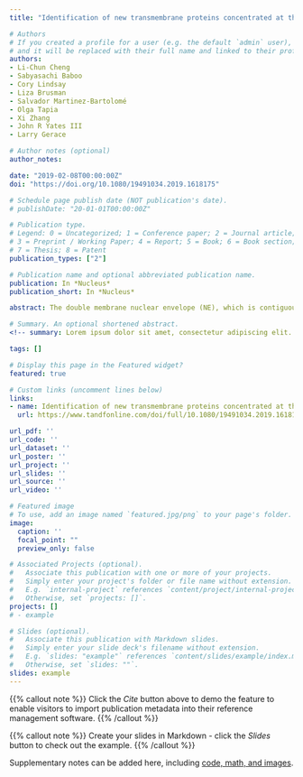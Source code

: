 ```yaml
---
title: "Identification of new transmembrane proteins concentrated at the nuclear envelope using organellar proteomics of mesenchymal cells"

# Authors
# If you created a profile for a user (e.g. the default `admin` user), write the username (folder name) here 
# and it will be replaced with their full name and linked to their profile.
authors:
- Li-Chun Cheng
- Sabyasachi Baboo
- Cory Lindsay
- Liza Brusman
- Salvador Martinez-Bartolomé
- Olga Tapia
- Xi Zhang
- John R Yates III
- Larry Gerace

# Author notes (optional)
author_notes:

date: "2019-02-08T00:00:00Z"
doi: "https://doi.org/10.1080/19491034.2019.1618175"

# Schedule page publish date (NOT publication's date).
# publishDate: "20-01-01T00:00:00Z"

# Publication type.
# Legend: 0 = Uncategorized; 1 = Conference paper; 2 = Journal article;
# 3 = Preprint / Working Paper; 4 = Report; 5 = Book; 6 = Book section;
# 7 = Thesis; 8 = Patent
publication_types: ["2"]

# Publication name and optional abbreviated publication name.
publication: In *Nucleus*
publication_short: In *Nucleus*

abstract: The double membrane nuclear envelope (NE), which is contiguous with the ER, contains nuclear pore complexes (NPCs) – the channels for nucleocytoplasmic transport, and the nuclear lamina (NL) – a scaffold for NE and chromatin organization. Since numerous human diseases linked to NE proteins occur in mesenchyme-derived cells, we used proteomics to characterize NE and other subcellular fractions isolated from mesenchymal stem cells and from adipocytes and myocytes. Based on spectral abundance, we calculated enrichment scores for proteins in the NE fractions. We demonstrated by quantitative immunofluorescence microscopy that five little-characterized proteins with high enrichment scores are substantially concentrated at the NE, with Itprip exposed at the outer nuclear membrane, Smpd4 enriched at the NPC, and Mfsd10, Tmx4, and Arl6ip6 likely residing in the inner nuclear membrane. These proteins provide new focal points for studying the functions of the NE. Moreover, our datasets provide a resource for evaluating additional potential NE proteins.

# Summary. An optional shortened abstract.
<!-- summary: Lorem ipsum dolor sit amet, consectetur adipiscing elit. Duis posuere tellus ac convallis placerat. Proin tincidunt magna sed ex sollicitudin condimentum. -->

tags: []

# Display this page in the Featured widget?
featured: true

# Custom links (uncomment lines below)
links:
- name: Identification of new transmembrane proteins concentrated at the nuclear envelope using organellar proteomics of mesenchymal cells
  url: https://www.tandfonline.com/doi/full/10.1080/19491034.2019.1618175

url_pdf: ''
url_code: ''
url_dataset: ''
url_poster: ''
url_project: ''
url_slides: ''
url_source: ''
url_video: ''

# Featured image
# To use, add an image named `featured.jpg/png` to your page's folder. 
image:
  caption: ''
  focal_point: ""
  preview_only: false

# Associated Projects (optional).
#   Associate this publication with one or more of your projects.
#   Simply enter your project's folder or file name without extension.
#   E.g. `internal-project` references `content/project/internal-project/index.md`.
#   Otherwise, set `projects: []`.
projects: []
# - example

# Slides (optional).
#   Associate this publication with Markdown slides.
#   Simply enter your slide deck's filename without extension.
#   E.g. `slides: "example"` references `content/slides/example/index.md`.
#   Otherwise, set `slides: ""`.
slides: example
---
```


{{% callout note %}}
Click the *Cite* button above to demo the feature to enable visitors to import publication metadata into their reference management software.
{{% /callout %}}

{{% callout note %}}
Create your slides in Markdown - click the *Slides* button to check out the example.
{{% /callout %}}

Supplementary notes can be added here, including [code, math, and images](https://wowchemy.com/docs/writing-markdown-latex/).
